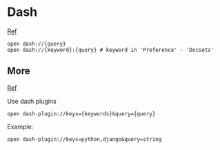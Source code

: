 # Dash

[Ref](https://kapeli.com/dash_guide)

```
open dash://{query}
open dash://{keyword}:{query} # keyword in 'Preference' - 'Docsets'
```

## More

[Ref](https://kapeli.com/dash_plugins)

Use dash plugins

```
open dash-plugin://keys={keywords}&query={query}
```

Example:

```
open dash-plugin://keys=python,django&query=string
```
